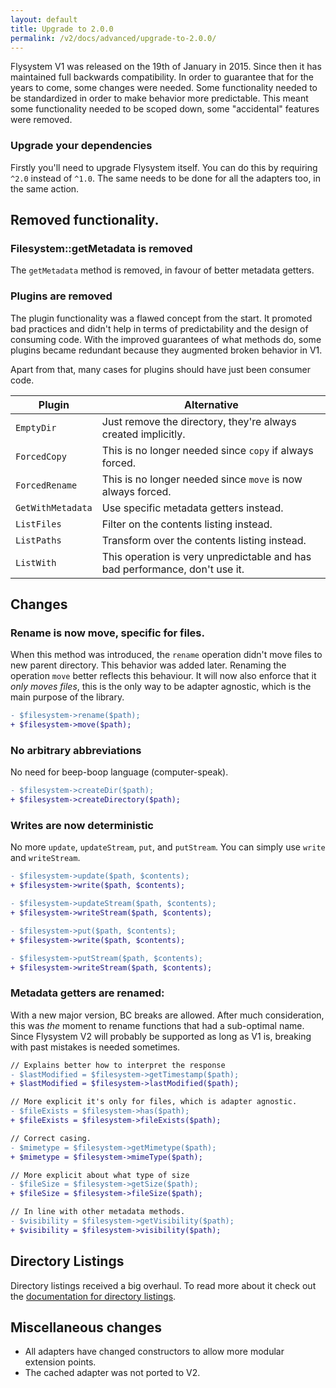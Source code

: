 ```yaml
---
layout: default
title: Upgrade to 2.0.0
permalink: /v2/docs/advanced/upgrade-to-2.0.0/
---
```


Flysystem V1 was released on the 19th of January in 2015. Since then it has maintained full
backwards compatibility. In order to guarantee that for the years to come, some changes were
needed. Some functionality needed to be standardized in order to make behavior more
predictable. This meant some functionality needed to be scoped down, some "accidental" features
were removed.

### Upgrade your dependencies

Firstly you'll need to upgrade Flysystem itself. You can do this by requiring `^2.0`
instead of  `^1.0`. The same needs to be done for all the adapters too, in the same action.

## Removed functionality.

### Filesystem::getMetadata is removed

The `getMetadata` method is removed, in favour of better metadata getters.

### Plugins are removed

The plugin functionality was a flawed concept from the start. It promoted bad practices
and didn't help in terms of predictability and the design of consuming code. With the
improved guarantees of what methods do, some plugins became redundant because they
augmented broken behavior in V1.

Apart from that, many cases for plugins should have just been consumer code.

Plugin | Alternative
--- | ---
`EmptyDir` | Just remove the directory, they're always created implicitly.
`ForcedCopy` | This is no longer needed since `copy` if always forced.
`ForcedRename` | This is no longer needed since `move` is now always forced.
`GetWithMetadata` | Use specific metadata getters instead.
`ListFiles` | Filter on the contents listing instead.
`ListPaths` | Transform over the contents listing instead.
`ListWith` | This operation is very unpredictable and has bad performance, don't use it.

## Changes

### Rename is now move, specific for files.

When this method was introduced, the `rename` operation didn't move files to new parent
directory. This behavior was added later. Renaming the operation `move` better reflects
this behaviour. It will now also enforce that it _only moves files_, this is the
only way to be adapter agnostic, which is the main purpose of the library.

```diff
- $filesystem->rename($path); 
+ $filesystem->move($path);
```

### No arbitrary abbreviations

No need for beep-boop language (computer-speak).

```diff
- $filesystem->createDir($path);
+ $filesystem->createDirectory($path);
```

### Writes are now deterministic

No more `update`, `updateStream`, `put`, and `putStream`. You can simply use `write` and `writeStream`.

```diff
- $filesystem->update($path, $contents);
+ $filesystem->write($path, $contents);

- $filesystem->updateStream($path, $contents);
+ $filesystem->writeStream($path, $contents);

- $filesystem->put($path, $contents);
+ $filesystem->write($path, $contents);

- $filesystem->putStream($path, $contents);
+ $filesystem->writeStream($path, $contents);
```


### Metadata getters are renamed:

With a new major version, BC breaks are allowed. After much consideration, this was _the_ moment
to rename functions that had a sub-optimal name. Since Flysystem V2 will probably be supported as
long as V1 is, breaking with past mistakes is needed sometimes.

```diff
// Explains better how to interpret the response
- $lastModified = $filesystem->getTimestamp($path); 
+ $lastModified = $filesystem->lastModified($path);

// More explicit it's only for files, which is adapter agnostic.
- $fileExists = $filesystem->has($path); 
+ $fileExists = $filesystem->fileExists($path);

// Correct casing.
- $mimetype = $filesystem->getMimetype($path); 
+ $mimetype = $filesystem->mimeType($path);

// More explicit about what type of size
- $fileSize = $filesystem->getSize($path); 
+ $fileSize = $filesystem->fileSize($path);

// In line with other metadata methods.
- $visibility = $filesystem->getVisibility($path); 
+ $visibility = $filesystem->visibility($path);
```

## Directory Listings

Directory listings received a big overhaul. To read more about it check out the
[documentation for directory listings](/v2/docs/usage/directory-listings/).

## Miscellaneous changes

- All adapters have changed constructors to allow more modular extension points.
- The cached adapter was not ported to V2.
